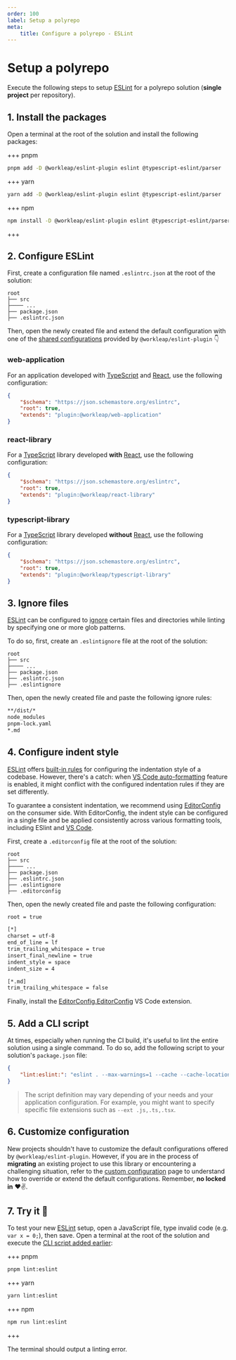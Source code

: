 ```yaml
---
order: 100
label: Setup a polyrepo
meta:
    title: Configure a polyrepo - ESLint
---
```


# Setup a polyrepo

Execute the following steps to setup [ESLint](https://eslint.org/) for a polyrepo solution (**single project** per repository).

## 1. Install the packages

Open a terminal at the root of the solution and install the following packages:

+++ pnpm
```bash
pnpm add -D @workleap/eslint-plugin eslint @typescript-eslint/parser
```
+++ yarn
```bash
yarn add -D @workleap/eslint-plugin eslint @typescript-eslint/parser
```
+++ npm
```bash
npm install -D @workleap/eslint-plugin eslint @typescript-eslint/parser
```
+++

## 2. Configure ESLint

First, create a configuration file named `.eslintrc.json` at the root of the solution:

``` !#5
root
├── src
├──── ...
├── package.json
├── .eslintrc.json
```

Then, open the newly created file and extend the default configuration with one of the [shared configurations](default.md#available-configurations) provided by `@workleap/eslint-plugin` :point_down:

### web-application

For an application developed with [TypeScript](https://www.typescriptlang.org/) and [React](https://react.dev/), use the following configuration:

```json !#4 .eslintrc.json
{
    "$schema": "https://json.schemastore.org/eslintrc",
    "root": true,
    "extends": "plugin:@workleap/web-application"
}
```

### react-library

For a [TypeScript](https://www.typescriptlang.org/) library developed **with** [React](https://react.dev/), use the following configuration:

```json !#4 .eslintrc.json
{
    "$schema": "https://json.schemastore.org/eslintrc",
    "root": true,
    "extends": "plugin:@workleap/react-library"
}
```

### typescript-library

For a [TypeScript](https://www.typescriptlang.org/) library developed **without** [React](https://react.dev/), use the following configuration:

```json !#4 .eslintrc.json
{
    "$schema": "https://json.schemastore.org/eslintrc",
    "root": true,
    "extends": "plugin:@workleap/typescript-library"
}
```

## 3. Ignore files

[ESLint](https://eslint.org/) can be configured to [ignore](https://eslint.org/docs/latest/use/configure/ignore) certain files and directories while linting by specifying one or more glob patterns.

To do so, first, create an `.eslintignore` file at the root of the solution:

``` !#6
root
├── src
├──── ...
├── package.json
├── .eslintrc.json
├── .eslintignore
```

Then, open the newly created file and paste the following ignore rules:

```bash .eslintignore
**/dist/*
node_modules
pnpm-lock.yaml
*.md
```

## 4. Configure indent style

[ESLint](https://eslint.org/) offers [built-in rules](https://eslint.org/docs/latest/rules/indent) for configuring the indentation style of a codebase. However, there's a catch: when [VS Code auto-formatting](https://code.visualstudio.com/docs/editor/codebasics#_formatting) feature is enabled, it might conflict with the configured indentation rules if they are set differently.

To guarantee a consistent indentation, we recommend using [EditorConfig](https://editorconfig.org/) on the consumer side. With EditorConfig, the indent style can be configured in a single file and be applied consistently across various formatting tools, including ESlint and [VS Code](https://code.visualstudio.com/).

First, create a `.editorconfig` file at the root of the solution:

``` !#7
root
├── src
├──── ...
├── package.json
├── .eslintrc.json
├── .eslintignore
├── .editorconfig
```

Then, open the newly created file and paste the following configuration:

```bash .editorconfig
root = true

[*]
charset = utf-8
end_of_line = lf
trim_trailing_whitespace = true
insert_final_newline = true
indent_style = space
indent_size = 4

[*.md]
trim_trailing_whitespace = false
```

Finally, install the [EditorConfig.EditorConfig](https://marketplace.visualstudio.com/items?itemName=EditorConfig.EditorConfig) VS Code extension.

## 5. Add a CLI script

At times, especially when running the CI build, it's useful to lint the entire solution using a single command. To do so, add the following script to your solution's `package.json` file:

```json package.json
{
    "lint:eslint:": "eslint . --max-warnings=1 --cache --cache-location node_modules/.cache/eslint"
}
```

> The script definition may vary depending of your needs and your application configuration. For example, you might want to specify specific file extensions such as `--ext .js,.ts,.tsx`.

## 6. Customize configuration

New projects shouldn't have to customize the default configurations offered by `@workleap/eslint-plugin`. However, if you are in the process of **migrating** an existing project to use this library or encountering a challenging situation, refer to the [custom configuration](custom-configuration.md) page to understand how to override or extend the default configurations. Remember, **no locked in** :heart::v:.

## 7. Try it :rocket:

To test your new [ESLint](https://eslint.org/) setup, open a JavaScript file, type invalid code (e.g. `var x = 0;`), then save. Open a terminal at the root of the solution and execute the [CLI script added earlier](#5-add-a-cli-script):

+++ pnpm
```bash
pnpm lint:eslint
```
+++ yarn
```bash
yarn lint:eslint
```
+++ npm
```bash
npm run lint:eslint
```
+++

The terminal should output a linting error.
